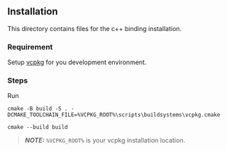 ## Installation

This directory contains files for the c++ binding installation.

### Requirement

Setup [vcpkg](https://vcpkg.io/en/) for you development environment. 

### Steps

Run
```
cmake -B build -S . -DCMAKE_TOOLCHAIN_FILE=%VCPKG_ROOT%\scripts\buildsystems\vcpkg.cmake

cmake --build build
```
> **_NOTE:_**  `%VCPKG_ROOT%` is your vcpkg installation location.
